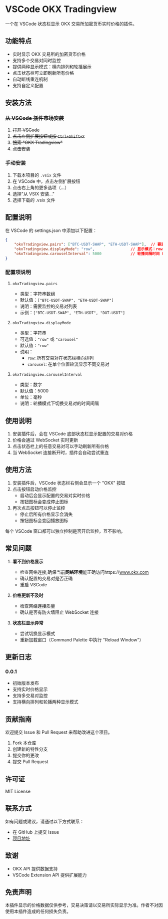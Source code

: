 # VSCode OKX Tradingview

一个在 VSCode 状态栏显示 OKX 交易所加密货币实时价格的插件。

## 功能特点

- 实时显示 OKX 交易所的加密货币价格
- 支持多个交易对同时监控
- 提供两种显示模式：横向排列和轮播展示
- 点击状态栏可立即刷新所有价格
- 自动断线重连机制
- 支持自定义配置

## 安装方法

### ~~从 VSCode 插件市场安装~~
1. ~~打开 VSCode~~
2. ~~点击左侧扩展按钮或按 `Ctrl+Shift+X`~~
3. ~~搜索 "OKX Tradingview"~~
4. ~~点击安装~~

### 手动安装
1. 下载本项目的 `.vsix` 文件
2. 在 VSCode 中，点击左侧扩展按钮
3. 点击右上角的更多选项（...）
4. 选择"从 VSIX 安装..."
5. 选择下载的 .vsix 文件

## 配置说明

在 VSCode 的 settings.json 中添加以下配置：

```json
{
    "okxTradingview.pairs": ["BTC-USDT-SWAP", "ETH-USDT-SWAP"],  // 要监控的交易对
    "okxTradingview.displayMode": "row",                // 显示模式：row（横向排列）或 carousel（轮播）
    "okxTradingview.carouselInterval": 5000             // 轮播间隔时间（毫秒）
}
```

### 配置项说明

1. `okxTradingview.pairs`
   - 类型：字符串数组
   - 默认值：`["BTC-USDT-SWAP", "ETH-USDT-SWAP"]`
   - 说明：需要监控的交易对列表
   - 示例：`["BTC-USDT-SWAP", "ETH-USDT", "DOT-USDT"]`

2. `okxTradingview.displayMode`
   - 类型：字符串
   - 可选值：`"row"` 或 `"carousel"`
   - 默认值：`"row"`
   - 说明：
     - `row`: 所有交易对在状态栏横向排列
     - `carousel`: 在单个位置轮流显示不同交易对

3. `okxTradingview.carouselInterval`
   - 类型：数字
   - 默认值：5000
   - 单位：毫秒
   - 说明：轮播模式下切换交易对的时间间隔

## 使用说明

1. 安装插件后，会在 VSCode 底部状态栏显示配置的交易对价格
2. 价格会通过 WebSocket 实时更新
3. 点击状态栏上的任意交易对可以手动刷新所有价格
4. 当 WebSocket 连接断开时，插件会自动尝试重连

## 使用方法

1. 安装插件后，VSCode 状态栏右侧会显示一个 "OKX" 按钮
2. 点击按钮启动价格监控
   - 启动后会显示配置的交易对实时价格
   - 按钮图标会变成停止图标
3. 再次点击按钮可以停止监控
   - 停止后所有价格显示会消失
   - 按钮图标会变回播放图标

每个 VSCode 窗口都可以独立控制是否开启监控，互不影响。

## 常见问题

1. **看不到价格显示**
   - 检查网络连接,确保当前**网络环境**能正确访问https://www.okx.com
   - 确认配置的交易对是否正确
   - 重启 VSCode

2. **价格更新不及时**
   - 检查网络连接质量
   - 确认是否有防火墙阻止 WebSocket 连接

3. **状态栏显示异常**
   - 尝试切换显示模式
   - 重新加载窗口（Command Palette 中执行 "Reload Window"）

## 更新日志

### 0.0.1
- 初始版本发布
- 支持实时价格显示
- 支持多交易对监控
- 支持横向排列和轮播两种显示模式

## 贡献指南

欢迎提交 Issue 和 Pull Request 来帮助改进这个项目。

1. Fork 本仓库
2. 创建新的特性分支
3. 提交你的更改
4. 提交 Pull Request

## 许可证

MIT License

## 联系方式

如有问题或建议，请通过以下方式联系：
- 在 GitHub 上提交 Issue
- [项目地址](https://github.com/ocean2811/vscode-okx-tradingview)

## 致谢

- OKX API 提供数据支持
- VSCode Extension API 提供扩展能力

## 免责声明

本插件显示的价格数据仅供参考，交易决策请以交易所实际显示为准。作者不对因使用本插件造成的任何损失负责。